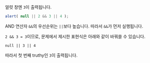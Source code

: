얼럿 창엔 `3`이 출력됩니다.


```js run
alert( null || 2 && 3 || 4 );
```

AND 연산자 `&&`의 우선순위는 `||`보다 높습니다. 따라서 `&&`가 먼저 실행됩니다.

`2 && 3 = 3`이므로, 문제에서 제시한 표현식은 아래와 같이 바꿔쓸 수 있습니다.

```
null || 3 || 4
```

따라서 첫 번째 truthy인 `3`이 출력됩니다.

